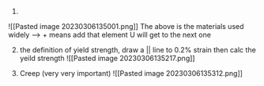1. 
![[Pasted image 20230306135001.png]]
The above is the materials used widely --> + means add that element U will get to the next one

2. the definition of yield strength, draw a || line to 0.2% strain then calc the yeild strength
![[Pasted image 20230306135217.png]]

3. Creep (very very important)
![[Pasted image 20230306135312.png]]